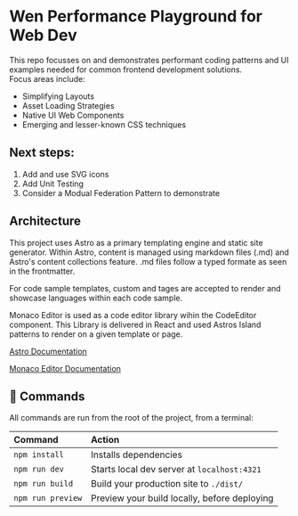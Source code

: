 # Wen Performance Playground for Web Dev

This repo focusses on and demonstrates performant coding patterns and UI examples needed for common frontend development solutions.  
Focus areas include:
* Simplifying Layouts
* Asset Loading Strategies
* Native UI Web Components
* Emerging and lesser-known CSS techniques 

## Next steps:

1. Add and use SVG icons
1. Add Unit Testing
1. Consider a Modual Federation Pattern to demonstrate

## Architecture
This project uses Astro as a primary templating engine and static site generator. Within Astro, content is managed using markdown files (.md) and Astro's content collections feature. .md files follow a typed formate as seen in the frontmatter. 

For code sample templates, custom <html-code> <css-code> and <js-code> tages are accepted to render and showcase languages within each code sample. 

Monaco Editor is used as a code editor library wihin the CodeEditor component. This Library is delivered in React and used Astros Island patterns to render on a given template or page.  

[Astro Documentation](https://github.com/withastro/astro) 

[Monaco Editor Documentation](https://www.npmjs.com/package/@monaco-editor/react)

## 🧞 Commands

All commands are run from the root of the project, from a terminal:

| Command           | Action                                       |
|:----------------  |:-------------------------------------------- |
| `npm install`     | Installs dependencies                        |
| `npm run dev`     | Starts local dev server at `localhost:4321`  |
| `npm run build`   | Build your production site to `./dist/`      |
| `npm run preview` | Preview your build locally, before deploying |
